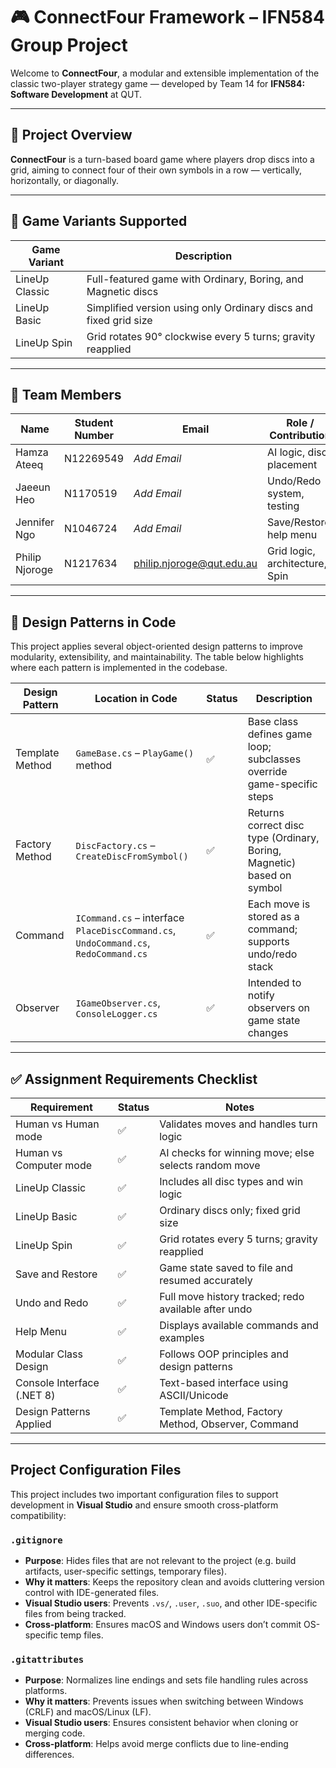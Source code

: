 # 🎮 ConnectFour Framework – IFN584 Group Project

Welcome to **ConnectFour**, a modular and extensible implementation of the classic two-player strategy game — developed by Team 14 for **IFN584: Software Development** at QUT.


---

## 🧠 Project Overview

**ConnectFour** is a turn-based board game where players drop discs into a grid, aiming to connect four of their own symbols in a row — vertically, horizontally, or diagonally.


---

## 🧩 Game Variants Supported

| Game Variant     | Description                                                             |
|------------------|-------------------------------------------------------------------------|
| LineUp Classic   | Full-featured game with Ordinary, Boring, and Magnetic discs            |
| LineUp Basic     | Simplified version using only Ordinary discs and fixed grid size        |
| LineUp Spin      | Grid rotates 90° clockwise every 5 turns; gravity reapplied             |

---

## 👥 Team Members

| Name            | Student Number | Email                  | Role / Contribution               |
|-----------------|----------------|------------------------|-----------------------------------|
| Hamza Ateeq     | N12269549      | *Add Email*            | AI logic, disc placement          |
| Jaeeun Heo      | N1170519       | *Add Email*            | Undo/Redo system, testing         |
| Jennifer Ngo    | N1046724       | *Add Email*            | Save/Restore, help menu           |
| Philip Njoroge  | N1217634       | philip.njoroge@qut.edu.au | Grid logic, architecture, Spin |

---

## 🧠 Design Patterns in Code

This project applies several object-oriented design patterns to improve modularity, extensibility, and maintainability. The table below highlights where each pattern is implemented in the codebase.

| Design Pattern     | Location in Code                          | Status | Description                                                                 |
|--------------------|-------------------------------------------|--------|-----------------------------------------------------------------------------|
| Template Method     | `GameBase.cs` – `PlayGame()` method       | ✅     | Base class defines game loop; subclasses override game-specific steps       |
| Factory Method      | `DiscFactory.cs` – `CreateDiscFromSymbol()` | ✅     | Returns correct disc type (Ordinary, Boring, Magnetic) based on symbol      |
| Command             | `ICommand.cs` – interface<br>`PlaceDiscCommand.cs`, `UndoCommand.cs`, `RedoCommand.cs` | ✅     | Each move is stored as a command; supports undo/redo stack                  |
| Observer            | `IGameObserver.cs`, `ConsoleLogger.cs`    | ✅     | Intended to notify observers on game state changes                          |


---
## ✅ Assignment Requirements Checklist

| Requirement                 | Status| Notes                                                    |
|-----------------------------|---------|----------------------------------------------------------|
| Human vs Human mode         | ✅  | Validates moves and handles turn logic                |
| Human vs Computer mode      | ✅  | AI checks for winning move; else selects random move  |
| LineUp Classic              | ✅  | Includes all disc types and win logic                 |
| LineUp Basic                | ✅  | Ordinary discs only; fixed grid size                  |
| LineUp Spin                 | ✅  | Grid rotates every 5 turns; gravity reapplied         |
| Save and Restore            | ✅  | Game state saved to file and resumed accurately       |
| Undo and Redo               | ✅  | Full move history tracked; redo available after undo  |
| Help Menu                   | ✅  | Displays available commands and examples              |
| Modular Class Design        | ✅  | Follows OOP principles and design patterns            |
| Console Interface (.NET 8)  | ✅  | Text-based interface using ASCII/Unicode              |
| Design Patterns Applied     | ✅   | Template Method, Factory Method, Observer, Command    |

---


## Project Configuration Files

This project includes two important configuration files to support development in **Visual Studio** and ensure smooth cross-platform compatibility:

### `.gitignore`

- **Purpose**: Hides files that are not relevant to the project (e.g. build artifacts, user-specific settings, temporary files).
- **Why it matters**: Keeps the repository clean and avoids cluttering version control with IDE-generated files.
- **Visual Studio users**: Prevents `.vs/`, `.user`, `.suo`, and other IDE-specific files from being tracked.
- **Cross-platform**: Ensures macOS and Windows users don’t commit OS-specific temp files.

### `.gitattributes`

- **Purpose**: Normalizes line endings and sets file handling rules across platforms.
- **Why it matters**: Prevents issues when switching between Windows (CRLF) and macOS/Linux (LF).
- **Visual Studio users**: Ensures consistent behavior when cloning or merging code.
- **Cross-platform**: Helps avoid merge conflicts due to line-ending differences.
